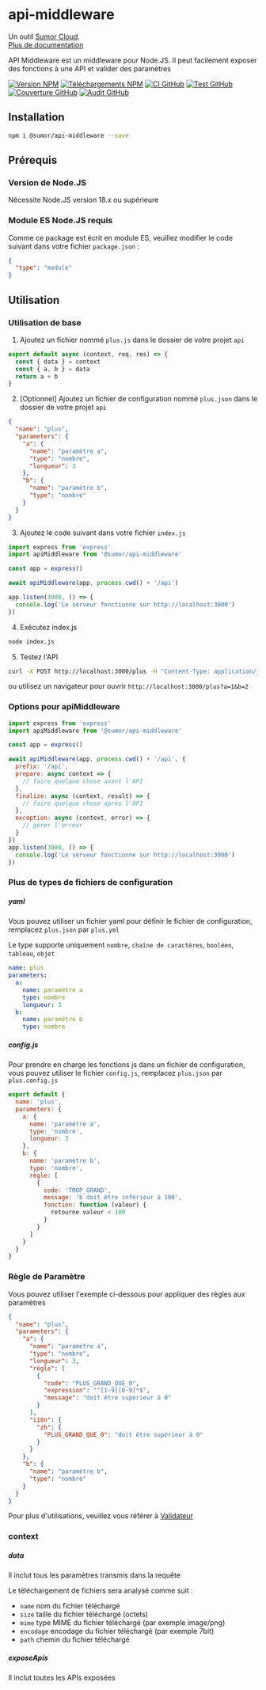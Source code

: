 # api-middleware

Un outil [Sumor Cloud](https://sumor.cloud).  
[Plus de documentation](https://sumor.cloud/api-middleware)

API Middleware est un middleware pour Node.JS.
Il peut facilement exposer des fonctions à une API et valider des paramètres

[![Version NPM](https://img.shields.io/npm/v/@sumor/api-middleware?logo=npm&label=NPM)](https://www.npmjs.com/package/@sumor/api-middleware)
[![Téléchargements NPM](https://img.shields.io/npm/dw/@sumor/api-middleware?logo=npm&label=Téléchargements)](https://www.npmjs.com/package/@sumor/api-middleware)
[![CI GitHub](https://img.shields.io/github/actions/workflow/status/sumor-cloud/api-middleware/ci.yml?logo=github&label=CI)](https://github.com/sumor-cloud/api-middleware/actions/workflows/ci.yml)
[![Test GitHub](https://img.shields.io/github/actions/workflow/status/sumor-cloud/api-middleware/ut.yml?logo=github&label=Test)](https://github.com/sumor-cloud/api-middleware/actions/workflows/ut.yml)
[![Couverture GitHub](https://img.shields.io/github/actions/workflow/status/sumor-cloud/api-middleware/coverage.yml?logo=github&label=Couverture)](https://github.com/sumor-cloud/api-middleware/actions/workflows/coverage.yml)
[![Audit GitHub](https://img.shields.io/github/actions/workflow/status/sumor-cloud/api-middleware/audit.yml?logo=github&label=Audit)](https://github.com/sumor-cloud/api-middleware/actions/workflows/audit.yml)

## Installation

```bash
npm i @sumor/api-middleware --save
```

## Prérequis

### Version de Node.JS

Nécessite Node.JS version 18.x ou supérieure

### Module ES Node.JS requis

Comme ce package est écrit en module ES, veuillez modifier le code suivant dans votre fichier `package.json` :

```json
{
  "type": "module"
}
```

## Utilisation

### Utilisation de base

1. Ajoutez un fichier nommé `plus.js` dans le dossier de votre projet `api`

```js
export default async (context, req, res) => {
  const { data } = context
  const { a, b } = data
  return a + b
}
```

2. [Optionnel] Ajoutez un fichier de configuration nommé `plus.json` dans le dossier de votre projet `api`

```json
{
  "name": "plus",
  "parameters": {
    "a": {
      "name": "paramètre a",
      "type": "nombre",
      "longueur": 3
    },
    "b": {
      "name": "paramètre b",
      "type": "nombre"
    }
  }
}
```

3. Ajoutez le code suivant dans votre fichier `index.js`

```javascript
import express from 'express'
import apiMiddleware from '@sumor/api-middleware'

const app = express()

await apiMiddleware(app, process.cwd() + '/api')

app.listen(3000, () => {
  console.log('Le serveur fonctionne sur http://localhost:3000')
})
```

4. Exécutez index.js

```bash
node index.js
```

5. Testez l'API

```bash
curl -X POST http://localhost:3000/plus -H "Content-Type: application/json" -d '{"a": 1, "b": 2}'
```

ou utilisez un navigateur pour ouvrir `http://localhost:3000/plus?a=1&b=2`

### Options pour apiMiddleware

```javascript
import express from 'express'
import apiMiddleware from '@sumor/api-middleware'

const app = express()

await apiMiddleware(app, process.cwd() + '/api', {
  prefix: '/api',
  prepare: async context => {
    // faire quelque chose avant l'API
  },
  finalize: async (context, result) => {
    // faire quelque chose après l'API
  },
  exception: async (context, error) => {
    // gérer l'erreur
  }
})
app.listen(3000, () => {
  console.log('Le serveur fonctionne sur http://localhost:3000')
})
```

### Plus de types de fichiers de configuration

##### yaml

Vous pouvez utiliser un fichier yaml pour définir le fichier de configuration, remplacez `plus.json` par `plus.yml`

Le type supporte uniquement `nombre`, `chaîne de caractères`, `booléen`, `tableau`, `objet`

```yaml
name: plus
parameters:
  a:
    name: paramètre a
    type: nombre
    longueur: 3
  b:
    name: paramètre b
    type: nombre
```

##### config.js

Pour prendre en charge les fonctions js dans un fichier de configuration, vous pouvez utiliser le fichier `config.js`, remplacez `plus.json` par `plus.config.js`

```javascript
export default {
  name: 'plus',
  parameters: {
    a: {
      name: 'paramètre a',
      type: 'nombre',
      longueur: 3
    },
    b: {
      name: 'paramètre b',
      type: 'nombre',
      règle: [
        {
          code: 'TROP_GRAND',
          message: 'b doit être inférieur à 100',
          fonction: function (valeur) {
            retourne valeur < 100
          }
        }
      ]
    }
  }
}
```

### Règle de Paramètre

Vous pouvez utiliser l'exemple ci-dessous pour appliquer des règles aux paramètres

```json
{
  "name": "plus",
  "parameters": {
    "a": {
      "name": "paramètre a",
      "type": "nombre",
      "longueur": 3,
      "règle": [
        {
          "code": "PLUS_GRAND_QUE_0",
          "expression": "^[1-9][0-9]*$",
          "message": "doit être supérieur à 0"
        }
      ],
      "i18n": {
        "zh": {
          "PLUS_GRAND_QUE_0": "doit être supérieur à 0"
        }
      }
    },
    "b": {
      "name": "paramètre b",
      "type": "nombre"
    }
  }
}
```

Pour plus d'utilisations, veuillez vous référer à [Validateur](https://sumor.cloud/validator/)

### context

##### data

Il inclut tous les paramètres transmis dans la requête

Le téléchargement de fichiers sera analysé comme suit :

- `name` nom du fichier téléchargé
- `size` taille du fichier téléchargé (octets)
- `mime` type MIME du fichier téléchargé (par exemple image/png)
- `encodage` encodage du fichier téléchargé (par exemple 7bit)
- `path` chemin du fichier téléchargé

##### exposeApis

Il inclut toutes les APIs exposées
